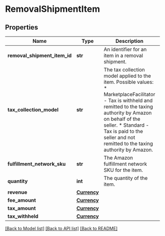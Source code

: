 # RemovalShipmentItem

## Properties
Name | Type | Description | Notes
------------ | ------------- | ------------- | -------------
**removal_shipment_item_id** | **str** | An identifier for an item in a removal shipment. | [optional] 
**tax_collection_model** | **str** | The tax collection model applied to the item.  Possible values:  * MarketplaceFacilitator - Tax is withheld and remitted to the taxing authority by Amazon on behalf of the seller.  * Standard - Tax is paid to the seller and not remitted to the taxing authority by Amazon. | [optional] 
**fulfillment_network_sku** | **str** | The Amazon fulfillment network SKU for the item. | [optional] 
**quantity** | **int** | The quantity of the item. | [optional] 
**revenue** | [**Currency**](Currency.md) |  | [optional] 
**fee_amount** | [**Currency**](Currency.md) |  | [optional] 
**tax_amount** | [**Currency**](Currency.md) |  | [optional] 
**tax_withheld** | [**Currency**](Currency.md) |  | [optional] 

[[Back to Model list]](../README.md#documentation-for-models) [[Back to API list]](../README.md#documentation-for-api-endpoints) [[Back to README]](../README.md)

